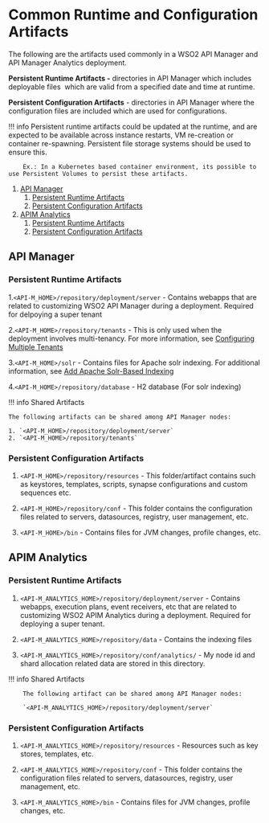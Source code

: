# Common Runtime and Configuration Artifacts

The following are the artifacts used commonly in a WSO2 API Manager and API Manager Analytics deployment.

**Persistent Runtime Artifacts -** directories in API Manager which includes deployable files  which are valid from a specified date and time at runtime.

**Persistent Configuration Artifacts** - directories in API Manager where the configuration files are included which are used for configurations.


!!! info
        Persistent runtime artifacts could be updated at the runtime, and are expected to be available across instance restarts, VM re-creation or container re-spawning. Persistent file storage systems should be used to ensure this.

        Ex.: In a Kubernetes based container environment, its possible to use Persistent Volumes to persist these artifacts.


1.  [API Manager](#api-manager)
    1.  [Persistent Runtime Artifacts](#persistent-runtime-artifacts)
    2.  [Persistent Configuration Artifacts](#persistent-configuration-artifacts)
2.  [APIM Analytics](#apim-analytics)
    1.  [Persistent Runtime Artifacts](#persistent-runtime-artifacts_1)
    2.  [Persistent Configuration Artifacts](#persistent-configuration-artifacts_1)

## API Manager

### Persistent Runtime Artifacts

1.`<API-M_HOME>/repository/deployment/server` - Contains webapps that are related to customizing WSO2 API Manager during a deployment. Required for delpoying a super tenant

2.`<API-M_HOME>/repository/tenants` - This is only used when the deployment involves multi-tenancy. For more information, see [Configuring Multiple Tenants](https://docs.wso2.com/display/AM210/Configuring+Multiple+Tenants)

3.`<API-M_HOME>/solr` - Contains files for Apache solr indexing. For additional information, see [Add Apache Solr-Based Indexing](https://docs.wso2.com/display/AM210/Add+Apache+Solr-Based+Indexing)

4.`<API-M_HOME>/repository/database` - H2 database (For solr indexing)

!!! info
        Shared Artifacts

    The following artifacts can be shared among API Manager nodes:

    1. `<API-M_HOME>/repository/deployment/server`
    2. `<API-M_HOME>/repository/tenants`


### Persistent Configuration Artifacts

1. `<API-M_HOME>/repository/resources` - This folder/artifact contains such as keystores, templates, scripts, synapse configurations and custom sequences etc.

2. `<API-M_HOME>/repository/conf` - This folder contains the configuration files related to servers, datasources, registry, user management, etc.

3. `<API-M_HOME>/bin` - Contains files for JVM changes, profile changes, etc.

## APIM Analytics

### Persistent Runtime Artifacts

1. `<API-M_ANALYTICS_HOME>/repository/deployment/server` - Contains webapps, execution plans, event receivers, etc that are related to customizing WSO2 APIM Analytics during a deployment. Required for deploying a super tenant.

2. `<API-M_ANALYTICS_HOME>/repository/data` - Contains the indexing files

3. `<API-M_ANALYTICS_HOME>/repository/conf/analytics/` - My node id and shard allocation related data are stored in this directory.

!!! info
        Shared Artifacts

        The following artifact can be shared among API Manager nodes:

        `<API-M_ANALYTICS_HOME>/repository/deployment/server`


### Persistent Configuration Artifacts

1. `<API-M_ANALYTICS_HOME>/repository/resources` - Resources such as key stores, templates, etc.

2. `<API-M_ANALYTICS_HOME>/repository/conf` - This folder contains the configuration files related to servers, datasources, registry, user management, etc.

3. `<API-M_ANALYTICS_HOME>/bin` - Contains files for JVM changes, profile changes, etc.


